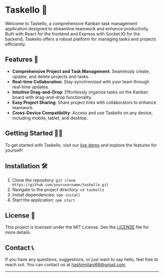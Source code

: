 # Taskello 🚀

Welcome to Taskello, a comprehensive Kanban task management application designed to streamline teamwork and enhance productivity. Built with React for the frontend and Express with Socket.IO for the backend, Taskello offers a robust platform for managing tasks and projects efficiently.

## Features 🎉

- **Comprehensive Project and Task Management**: Seamlessly create, update, and delete projects and tasks.
- **Real-time Collaboration**: Stay synchronized with your team through real-time updates.
- **Intuitive Drag-and-Drop**: Effortlessly organize tasks on the Kanban board with drag-and-drop functionality.
- **Easy Project Sharing**: Share project links with collaborators to enhance teamwork.
- **Cross-Device Compatibility**: Access and use Taskello on any device, including mobile, tablet, and desktop.

## Getting Started 🏃‍♂️

To get started with Taskello, visit our [live demo](http://taskello.hashim.pro) and explore the features for yourself!

## Installation 🛠️

1. Clone the repository: `git clone https://github.com/yourusername/taskello.git`
2. Navigate to the project directory: `cd taskello`
3. Install dependencies: `npm install`
4. Start the application: `npm start`



## License 📄

This project is licensed under the MIT License. See the [LICENSE](LICENSE) file for more details.

## Contact 📞

If you have any questions, suggestions, or just want to say hello, feel free to reach out. You can contact us at [hashimjilani66@gmail.com](mailto:hashimjilani66@gmail.com).

---

